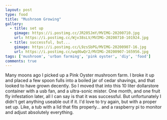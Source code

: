 ```yaml
---
layout: post
type: food
title: "Mushroom Growing"
gallery:
  - title: set up
    gimage: https://i.postimg.cc/JR205JmY/MVIMG-20200710.jpg
    url: https://i.postimg.cc/Wjv38sLV/MVIMG-20200710-101924.jpg
  - title: successful, but...
    gimage: https://i.postimg.cc/L9zsSbPG/MVIMG-20200907-16.jpg
    url: https://i.postimg.cc/wqd6wQr2/MVIMG-20200907-165956.jpg
tags: ['mushroom', 'urban farming', 'pink oyster', 'diy', 'food']
comments: true
---
```

Many moons ago I picked up a Pink Oyster mushroom farm.  I broke it up and placed a few spoon fulls into a boiled jar of cedar shavings, and that looked to have grown decently.  So I moved that into this 10 liter dollarstore container with a usb fan, and a ultra-sonic mister.  One month, and one fruit fly infestation later, all I can say is that it was successful.  But unfortunately I didn't get anything useable out if it.  I'd love to try again, but with a proper set up.  Like, a tub with a lid that fits properly... and a raspberry pi to monitor and adjust absolutely everything.
